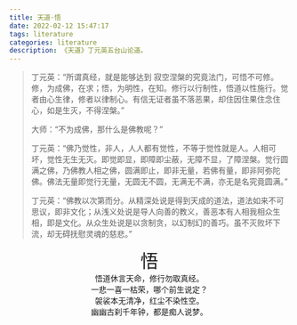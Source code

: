 ```yaml
---
title: 天道·悟
date: 2022-02-12 15:47:17
tags: literature
categories: literature
description: 《天道》丁元英五台山论道。
---
```


>   丁元英：“所谓真经，就是能够达到 寂空涅槃的究竟法门，可悟不可修。修，为成佛，在求；悟，为明性，在知。修行以行制性，悟道以性施行。觉者由心生律，修者以律制心。有信无证者虽不落恶果，却住因住果住念住心，如是生灭，不得涅槃。”
>
>   大师：“不为成佛，那什么是佛教呢？”
>
>   丁元英：“佛乃觉性，非人，人人都有觉性，不等于觉性就是人。人相可坏，觉性无生无灭。即觉即显，即障即尘蔽，无障不显，了障涅槃。觉行圆满之佛，乃佛教人相之佛，圆满即止，即非无量，若佛有量，即非阿弥陀佛。佛法无量即觉行无量，无圆无不圆，无满无不满，亦无是名究竟圆满。”
>
>   丁元英：“佛教以次第而分。从精深处说是得到天成的道法，道法如来不可思议，即非文化；从浅义处说是导人向善的教义，善恶本有人相我相众生相，即是文化。从众生处说是以贪制贪，以幻制幻的善巧。虽不灭败坏下流，却无碍抚慰灵魂的慈悲。”



<div align='center' ><font size='6'>悟</font></div>
<div align='center' >悟道休言天命，修行勿取真经。</div>
<div align='center' >一悲一喜一枯荣，哪个前生说定？</div>
<div align='center' >袈裟本无清净，红尘不染性空。</div>
<div align='center' >幽幽古刹千年钟，都是痴人说梦。</div>




